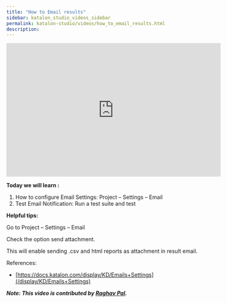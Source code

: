 ```yaml
---
title: "How to Email results"
sidebar: katalon_studio_videos_sidebar
permalink: katalon-studio/videos/how_to_email_results.html
description: 
---
```

<iframe width="560" height="349" src="https://www.youtube.com/embed/AzBsIRPPbs4?autoplay=1" frameborder="0" allowfullscreen="allowfullscreen">&nbsp;</iframe>

**Today we will learn :**

1.  How to configure Email Settings: Project – Settings – Email
2.  Test Email Notification: Run a test suite and test

**Helpful tips:**

Go to Project – Settings – Email

Check the option send attachment.

This will enable sending .csv and html reports as attachment in result email.

References:

*   [https://docs.katalon.com/display/KD/Emails+Settings](/display/KD/Emails+Settings)

**_Note: This video is contributed by [Raghav Pal](https://www.youtube.com/channel/UCTt7pyY-o0eltq14glaG5dg)._**